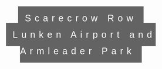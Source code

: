 
<!DOCTYPE html>
<html>
<head>
<meta name="viewport" content="width=device-width, initial-scale=1">
<!--
  <script>
    function myFunction() {
    document.getElementById("photoslink").style.color = "yellow";
    }
    function myFunction2() {
    document.getElementById("photoslink").style.color = "white";
    }
  </script>
-->
  <!-- Global site tag (gtag.js) - Google Analytics -->
<script async src="https://www.googletagmanager.com/gtag/js?id=UA-121420262-1"></script>
<script>
  window.dataLayer = window.dataLayer || [];
  function gtag(){dataLayer.push(arguments);}
  gtag('js', new Date());

  gtag('config', 'UA-121420262-1');
</script>

<style>
body, html {
  height: 100%;
  margin: 0;
  font: 400 15px/1.8 "Lato", sans-serif;
  color: #777;
}
* {box-sizing: border-box}
body {font-family: Verdana, sans-serif; margin:0}
.mySlides {display: none}
img {vertical-align: middle;}

/* Slideshow container */
.slideshow-container {
  max-width: 1000px;
  position: relative;
  margin: auto;
}

/* Next & previous buttons */
.prev, .next {
  cursor: pointer;
  position: absolute;
  top: 50%;
  width: auto;
  padding: 16px;
  margin-top: -22px;
  color: white;
  font-weight: bold;
  font-size: 18px;
  transition: 0.6s ease;
  border-radius: 0 3px 3px 0;
  right: 71%;
}

/* Position the "next button" to the right */
.next {
  right: 25%;
  border-radius: 3px 0 0 3px;
}

/* On hover, add a black background color with a little bit see-through */
.prev:hover, .next:hover {
  background-color: rgba(0,0,0,0.8);
}

/* Caption text */
.text {
  color: #f2f2f2;
  font-size: 15px;
  padding: 8px 12px;
  position: absolute;
  bottom: 8px;
  width: 100%;
  text-align: center;
}

/* Number text (1/3 etc) */
.numbertext {
  color: #f2f2f2;
  font-size: 12px;
  padding: 8px 12px;
  position: absolute;
  top: 0;
  left: 25%
}

/* The dots/bullets/indicators */
.dot {
  cursor: pointer;
  height: 15px;
  width: 15px;
  margin: 0 2px;
  background-color: #bbb;
  border-radius: 50%;
  display: inline-block;
  transition: background-color 0.6s ease;
}

.active, .dot:hover {
  background-color: #717171;
}

/* Fading animation */
.fade {
  -webkit-animation-name: fade;
  -webkit-animation-duration: 1.5s;
  animation-name: fade;
  animation-duration: 1.5s;
}

@-webkit-keyframes fade {
  from {opacity: .4} 
  to {opacity: 1}
}

@keyframes fade {
  from {opacity: .4} 
  to {opacity: 1}
}

/* On smaller screens, decrease text size */
@media only screen and (max-width: 300px) {
  .prev, .next,.text {font-size: 11px}
}
.bgimg-1, .bgimg-2, .bgimg-3, .content {
  position: relative;
  opacity: 0.65;
  background-position: center;
  background-repeat: no-repeat;
  background-size: cover;

}
.bgimg-1 {
  background-image: url("background.jpg");
  height: 100%;
  background-attachment: fixed;
}
  .content {
    background-color: #656565
;
    position: relative;
  }
.caption {
  position: absolute;
  left: 0;
  top: 20%;
  width: 100%;
  text-align: center;
  color: #000;
}
  h1 {
  letter-spacing: 5px;
  font: 20px "Lato", sans-serif;
  color: #111;
  }
.caption span.border {
  background-color: #111;
  color: #fff;
  padding: 18px;
  font-size: 25px;
  letter-spacing: 10px;
}
.centered {
    position: absolute;
    top: 300%;
    left: 30%;
    transform: translate(-50%, -50%);
    color: white;
    background-color: #101010;
    padding-left: 2%;
    padding-right: 2%;
}
.centered2 {
    position: absolute;
    top: 262%;
    left: 70%;
    transform: translate(-50%, -50%);
    color: white;
    background-color: #101010;
    padding-left: 2%;
    padding-right: 2%;
    width: 453.27px;
}
  .centered3 {
    position: absolute;
    top: 470%;
    left: 70%;
    transform: translate(-50%, -50%);
    color: white;
    background-color: #101010;
    padding-left: 2%;
    padding-right: 2%;
    width: 453.27px;
}
  .centered4 {
    position: absolute;
    top: 96%;
    left: 50%;
    transform: translate(-50%, -50%);
    color: white;
    background-color: #656565;
    padding-left: 2%;
    padding-right: 2%;
    width: 453.27px;

}
h3 {
  letter-spacing: 5px;
  text-transform: uppercase;
  font: 20px "Lato", sans-serif;
  color: #111;
}
  .masterbox {
    
  }
</style>
</head>
<body>
<div class="bgimg-1">
  <div class="caption">
    <span class="border">Scarecrow Row</span><br>
    <span class="border">Lunken Airport and Armleader Park</span><br><br>
    <div class="larger">
    </div>
<!--
  <div class=masterbox>
    <div class="centered"><span style="font-size: 25px; letter-spacing: 10px;">Sign Up</span>
      <form method="POST" name="sign up" action="https://formspree.io/3jbc22@gmail.com">
          <input type="text" name="name" id="name" placeholder="Your name" style="background-color: skyblue;" required><input  style="background-color: skyblue;" type="email" id="email" name="email" placeholder="Your email" required><br>
          <input type="tel" name="Tel" id="Tel" placeholder="Your Phone Number"><input type="text" id="SM" name="SM" placeholder="Social Media"><br>
          <textarea name="comments" id="comments" rows="10" cols="30" placeholder="you have 400 characters to describe your scarecrow" maxlength="400" style="background-color: skyblue;"  required></textarea><br>
        <label>Where would you like your scarecrow to be located?</label>  <br>
        <select name="location" style="background-color: skyblue;"  required>
            <option value="Lunken">Lunken Loop</option>
            <option value="Arm">Armleader Trail</option>
            <option value="Connector">Lunken/Armleader connector</option>
            <option value="Don't Care">Don't Care</option>
          </select><br>
          <label>Have you participated in the past?</label>
          <input type="radio" name="Past_Participation" value="Yes"> Yes
          <input type="radio" name="Past_Participation" value="No"> No<br>
          <label>Upload Pictures (if you have any):</label><br>
          <input type="file" name="images" multiple>
          <br><button type="submit">Finish</button><br>
          <label style="color: skyblue;" >required fields</label>
      </form>
      </div>
    
      <div class="centered2"><span style="font-size: 25px; letter-spacing: 10px;">Contact</span>
      <form method="POST" name="contact" action="https://formspree.io/3jbc22@gmail.com">
          <input type="text" name="name" style="background-color: skyblue;"  id="name" placeholder="Your name" required><input style="background-color: skyblue;"  type="email" id="email" name="email" placeholder="Your email" required><br>
          <label>Why are you contacting us?</label>
        <select name="reason" id="reason" style="background-color: skyblue;"  required>
            <option value="Select...">Select...</option>
            <option value="Complaint">Complaint</option>
            <option value="Compliment">Compliment</option>
            <option value="Volunteer">Volunteer</option>
            <option value="Remove sign up">Remove your sign up</option>
            <option value="Remove sign up">Other</option>
          </select><br>
          <textarea name="comments" style="background-color: skyblue;"  id="comments" rows="10" cols="30" placeholder="you have 400 characters to elaborate" maxlength="400"></textarea><br>
          <label>Are you a participant?</label>
          <input type="radio" name="Past_Participation" value="Yes"> Yes
          <input type="radio" name="Past_Participation" value="No"> No
          <br><input type="file" name="images" multiple>
          <br><button type="submit">Finish</button><br>
          <label style="color: skyblue;" >required fields</label>
      </form>
      </div>
    <a href="photos.md">
      <div class="centered3" onMouseover ="myFunction2()" onMouseover="myFunction()" id="photoslink"><span style="font-size: 25px; letter-spacing: 10px;">Photos</span>
        
      </div>
    </a>
    </div>
-->
    <div class="slideshow-container">

    <footer>
<div class="mySlides fade">
  <div class="numbertext">1 / 9</div>
  <img src="1.jpg" style="width:50%">
  
</div>

<div class="mySlides fade">
  <div class="numbertext">2 / 9</div>
  <img src="2.jpg" style="width:50%">
  
</div>

<div class="mySlides fade">
  <div class="numbertext">3 / 9</div>
  <img src="3.jpg" style="width:50%">
  
</div>

<div class="mySlides fade">
  <div class="numbertext">4 / 9</div>
  <img src="4.jpg" style="width:50%">
  
</div>

<div class="mySlides fade">
  <div class="numbertext">5 / 9</div>
  <img src="5.jpg" style="width:50%">
  
</div>

<div class="mySlides fade">
  <div class="numbertext">6 / 9</div>
  <img src="6.jpg" style="width:50%">
  
</div>

<div class="mySlides fade">
  <div class="numbertext">7 / 9</div>
  <img src="7.jpg" style="width:50%">
  
</div>

<div class="mySlides fade">
  <div class="numbertext">8 / 9</div>
  <img src="8.jpg" style="width:50%">
  
</div>

<div class="mySlides fade">
  <div class="numbertext">9 / 9</div>
  <img src="9.jpg" style="width:50%">
  
</div>

<a class="prev" onclick="plusSlides(-1)">&#10094;</a>
<a class="next" onclick="plusSlides(1)">&#10095;</a>

</div>
<br>

<div style="text-align:center">
  <span class="dot" onclick="currentSlide(1)"></span> 
  <span class="dot" onclick="currentSlide(2)"></span> 
  <span class="dot" onclick="currentSlide(3)"></span> 
  <span class="dot" onclick="currentSlide(4)"></span> 
  <span class="dot" onclick="currentSlide(5)"></span> 
  <span class="dot" onclick="currentSlide(6)"></span> 
  <span class="dot" onclick="currentSlide(7)"></span> 
  <span class="dot" onclick="currentSlide(8)"></span> 
  <span class="dot" onclick="currentSlide(9)"></span> 
</div>

<script>
var slideIndex = 1;
showSlides(slideIndex);

function plusSlides(n) {
  showSlides(slideIndex += n);
}

function currentSlide(n) {
  showSlides(slideIndex = n);
}

function showSlides(n) {
  var i;
  var slides = document.getElementsByClassName("mySlides");
  var dots = document.getElementsByClassName("dot");
  if (n > slides.length) {slideIndex = 1}    
  if (n < 1) {slideIndex = slides.length}
  for (i = 0; i < slides.length; i++) {
      slides[i].style.display = "none";  
  }
  for (i = 0; i < dots.length; i++) {
      dots[i].className = dots[i].className.replace(" active", "");
  }
  slides[slideIndex-1].style.display = "block";  
  dots[slideIndex-1].className += " active";
}
</script>
  </div>

</div>
<a href="index.md">
  <div class="centered4" onMouseover ="myFunction2()" onMouseover="myFunction()" id="photoslink"><span style="font-size: 25px; letter-spacing: 10px;"><center>Home</center></span>
        
      </div>
    </a>
</body>
</html>